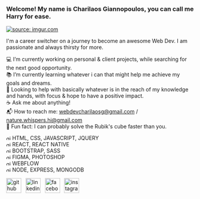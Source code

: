 ### Welcome! My name is Charilaos Giannopoulos, you can call me Harry for ease.

<a href="https://imgur.com/plOVFvR"><img src="https://i.imgur.com/plOVFvR.png" title="source: imgur.com" /></a>

I'm a career switcher on a journey to become an awesome Web Dev. I am passionate and always thirsty for more.

:computer: I’m currently working on personal & client projects, while searching for the next good opportunity.  
:books: I’m currently learning whatever i can that might help me achieve my goals and dreams.  
:blossom: Looking to help with basically whatever is in the reach of my knowledge and hands, with focus & hope to have a positive impact.  
:coffee: Ask me about anything!  
:mailbox_with_mail: How to reach me: webdevcharilaosg@gmail.com / nature.whispers.hi@gmail.com  
:rabbit: Fun fact: I can probably solve the Rubik's cube faster than you.  

<img src='https://cdn.jsdelivr.net/npm/simple-icons@3.0.1/icons/checkmarx.svg' alt='github' height='12'> HTML, CSS, JAVASCRIPT, JQUERY  
<img src='https://cdn.jsdelivr.net/npm/simple-icons@3.0.1/icons/checkmarx.svg' alt='github' height='12'> REACT, REACT NATIVE  
<img src='https://cdn.jsdelivr.net/npm/simple-icons@3.0.1/icons/checkmarx.svg' alt='github' height='12'> BOOTSTRAP, SASS  
<img src='https://cdn.jsdelivr.net/npm/simple-icons@3.0.1/icons/checkmarx.svg' alt='github' height='12'> FIGMA, PHOTOSHOP  
<img src='https://cdn.jsdelivr.net/npm/simple-icons@3.0.1/icons/checkmarx.svg' alt='github' height='12'> WEBFLOW  
<img src='https://cdn.jsdelivr.net/npm/simple-icons@3.0.1/icons/checkmarx.svg' alt='github' height='12'> NODE, EXPRESS, MONGODB

[<img src='https://cdn.jsdelivr.net/npm/simple-icons@3.0.1/icons/github.svg' alt='github' height='40'>](https://github.com/Amefurikozo)  &nbsp;
[<img src='https://cdn.jsdelivr.net/npm/simple-icons@3.0.1/icons/linkedin.svg' alt='linkedin' height='40'>](https://www.linkedin.com/in/charilaos-giannopoulos//)  &nbsp;
[<img src='https://cdn.jsdelivr.net/npm/simple-icons@3.0.1/icons/facebook.svg' alt='facebook' height='40'>](//www.facebook.com/profile.php?id=100020168041539)  &nbsp;
[<img src='https://cdn.jsdelivr.net/npm/simple-icons@3.0.1/icons/instagram.svg' alt='instagram' height='40'>](https://www.instagram.com/betweenwinds/)  &nbsp;
